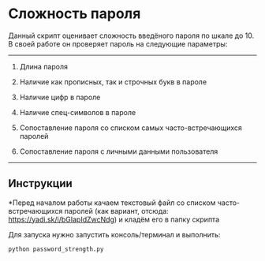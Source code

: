 # Cложность пароля

Данный скрипт оценивает сложность введёного пароля по шкале до 10. В своей работе он проверяет пароль на  следующие параметры:

***
1) Длина пароля

2) Наличие как прописных, так и строчных букв в пароле

3) Наличие цифр в пароле

4) Наличие спец-символов в пароле

5) Сопоставление пароля со списком самых часто-встречающихся паролей

6) Сопоставление пароля с личными данными пользователя
***

## Инструкции
*Перед началом работы качаем текстовый файл со списком часто-встречающихся паролей 
(как вариант, отсюда: https://yadi.sk/i/bGIapIdZwcNdg) и кладём его в папку скрипта


Для запуска нужно запустить консоль/терминал и выполнить:
```
python password_strength.py 
```
